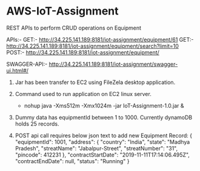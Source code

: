 # AWS-IoT-Assignment
REST APIs to perform CRUD operations on Equipment

APIs:-
   GET:- http://34.225.141.189:8181/iot-assignment/equipment/61
   GET:- http://34.225.141.189:8181/iot-assignment/equipment/search?limit=10
   POST:- http://34.225.141.189:8181/iot-assignment/equipment/
   
 SWAGGER-API:-
 	http://34.225.141.189:8181/iot-assignment/swagger-ui.html#/

1. Jar has been transfer to EC2 using FileZela desktop application.
2. Command used to run application on EC2 linux server.
    - nohup java -Xms512m -Xmx1024m -jar IoT-Assignment-1.0.jar &

3. Dummy data has equipmentId between 1 to 1000. Currently dynamoDB holds 25 records.
4. POST api call requires below json text to add new Equipment Record:
{
    "equipmentId": 1001,
    "address": {
      "country": "India",
      "state": "Madhya Pradesh",
      "streatName": "Jabalpur-Street",
      "streatNumber": "31",
      "pincode": 412231
    },
    "contractStartDate": "2019-11-11T17:14:06.495Z",
    "contractEndDate": null,
    "status": "Running"
  }
 
 
 
 
